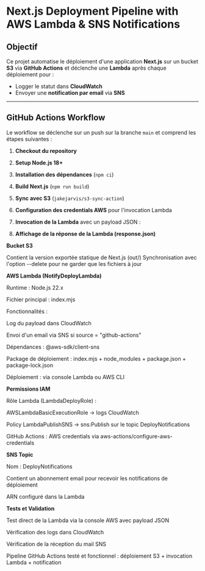 # Next.js Deployment Pipeline with AWS Lambda & SNS Notifications

## Objectif

Ce projet automatise le déploiement d'une application **Next.js** sur un bucket **S3** via **GitHub Actions** et déclenche une **Lambda** après chaque déploiement pour :

- Logger le statut dans **CloudWatch**
- Envoyer une **notification par email** via **SNS**

---

## GitHub Actions Workflow

Le workflow se déclenche sur un push sur la branche `main` et comprend les étapes suivantes :

1. **Checkout du repository**
2. **Setup Node.js 18+**
3. **Installation des dépendances** (`npm ci`)
4. **Build Next.js** (`npm run build`)
5. **Sync avec S3** (`jakejarvis/s3-sync-action`)
6. **Configuration des credentials AWS** pour l'invocation Lambda
7. **Invocation de la Lambda** avec un payload JSON :

8. **Affichage de la réponse de la Lambda (response.json)**

**Bucket S3**

Contient la version exportée statique de Next.js (out/)
Synchronisation avec l'option --delete pour ne garder que les fichiers à jour

**AWS Lambda (NotifyDeployLambda)**

Runtime : Node.js 22.x

Fichier principal : index.mjs

Fonctionnalités :

Log du payload dans CloudWatch

Envoi d'un email via SNS si source = "github-actions"

Dépendances : @aws-sdk/client-sns

Package de déploiement : index.mjs + node_modules + package.json + package-lock.json

Déploiement : via console Lambda ou AWS CLI

**Permissions IAM**

Rôle Lambda (LambdaDeployRole) :

AWSLambdaBasicExecutionRole → logs CloudWatch

Policy LambdaPublishSNS → sns:Publish sur le topic DeployNotifications

GitHub Actions : AWS credentials via aws-actions/configure-aws-credentials

**SNS Topic**

Nom : DeployNotifications

Contient un abonnement email pour recevoir les notifications de déploiement

ARN configuré dans la Lambda

**Tests et Validation**

Test direct de la Lambda via la console AWS avec payload JSON

Vérification des logs dans CloudWatch

Vérification de la réception du mail SNS

Pipeline GitHub Actions testé et fonctionnel : déploiement S3 + invocation Lambda + notification
